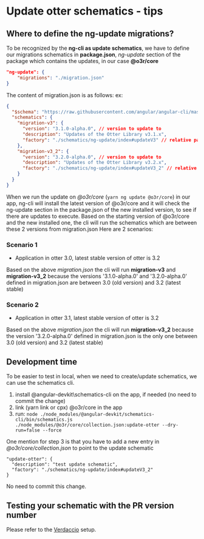 # Update otter schematics - tips


## Where to define the ng-update migrations?

To be recognized by the __ng-cli as update schematics__, we have to define our migrations schematics in
__package.json__, _ng-update_ section of the package which contains the updates, in our case __@o3r/core__
```json
"ng-update": {
    "migrations": "./migration.json"
}
```

The content of migration.json is as follows:
ex:
```json
{
  "$schema": "https://raw.githubusercontent.com/angular/angular-cli/master/packages/angular_devkit/schematics/collection-schema.json",
  "schematics": {
    "migration-v3": {
      "version": "3.1.0-alpha.0", // version to update to
      "description": "Updates of the Otter Library v3.1.x",
      "factory": "./schematics/ng-update/index#updateV3" // relative path to the schematics factory function to execute
    },
    "migration-v3_2": {
      "version": "3.2.0-alpha.0", // version to update to
      "description": "Updates of the Otter Library v3.2.x",
      "factory": "./schematics/ng-update/index#updateV3_2" // relative path to the schematics factory function to execute
    }
  }
}
```

When we run the update on _@o3r/core_ (```yarn ng update @o3r/core```) in our app, ng-cli will install the latest version of @o3r/core and
it will check the ng-update section in the package.json of the new installed version, to see if there are updates to execute.
Based on the starting version of @o3r/core and the new installed one, the cli will run the schematics which are between these 2 versions from migration.json
Here are 2 scenarios:
### Scenario 1
- Application in otter 3.0, latest stable version of otter is 3.2

Based on the above _migration.json_ the cli will run __migration-v3__ and __migration-v3_2__ because the versions '3.1.0-alpha.0' and '3.2.0-alpha.0' defined in migration.json are between 3.0 (old version) and 3.2 (latest stable)

### Scenario 2
- Application in otter 3.1, latest stable version of otter is 3.2

Based on the above _migration.json_ the cli will run __migration-v3_2__ because the version '3.2.0-alpha.0' defined in migration.json is the only one between 3.0 (old version) and 3.2 (latest stable)

## Development time

To be easier to test in local, when we need to create/update schematics, we can use the schematics cli.
  1. install @angular-devkit\schematics-cli on the app, if needed (no need to commit the change)
  2. link (yarn link or cpx) @o3r/core in the app
  3. run:
  ```node ./node_modules/@angular-devkit/schematics-cli/bin/schematics.js ./node_modules/@o3r/core/collection.json:update-otter --dry-run=false --force```

One mention for step 3 is that you have to add a new entry in _@o3r/core/collection.json_ to point to the update schematic
```
"update-otter": {
  "description": "test update schematic",
  "factory": "./schematics/ng-update/index#updateV3_2"
}
```
No need to commit this change.

## Testing your schematic with the PR version number

Please refer to the [Verdaccio](../../.verdaccio/README.md) setup.
